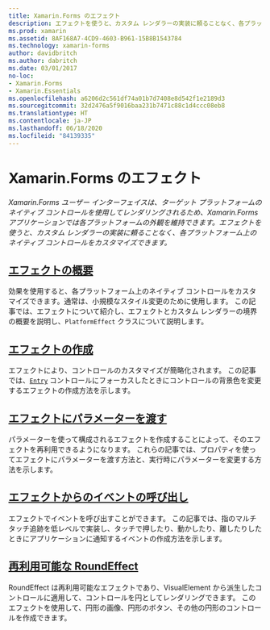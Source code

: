 ```yaml
---
title: Xamarin.Forms のエフェクト
description: エフェクトを使うと、カスタム レンダラーの実装に頼ることなく、各プラットフォーム上のネイティブ コントロールをカスタマイズできます。
ms.prod: xamarin
ms.assetid: 8AF168A7-4CD9-4603-B961-15B8B1543784
ms.technology: xamarin-forms
author: davidbritch
ms.author: dabritch
ms.date: 03/01/2017
no-loc:
- Xamarin.Forms
- Xamarin.Essentials
ms.openlocfilehash: a6206d2c561df74a01b7d7408e8d542f1e2189d3
ms.sourcegitcommit: 32d2476a5f9016baa231b7471c88c1d4ccc08eb8
ms.translationtype: HT
ms.contentlocale: ja-JP
ms.lasthandoff: 06/18/2020
ms.locfileid: "84139335"
---
```

# <a name="xamarinforms-effects"></a>Xamarin.Forms のエフェクト

_Xamarin.Forms ユーザー インターフェイスは、ターゲット プラットフォームのネイティブ コントロールを使用してレンダリングされるため、Xamarin.Forms アプリケーションでは各プラットフォームの外観を維持できます。エフェクトを使うと、カスタム レンダラーの実装に頼ることなく、各プラットフォーム上のネイティブ コントロールをカスタマイズできます。_

## <a name="introduction-to-effects"></a>[エフェクトの概要](introduction.md)

効果を使用すると、各プラットフォーム上のネイティブ コントロールをカスタマイズできます。通常は、小規模なスタイル変更のために使用します。 この記事では、エフェクトについて紹介し、エフェクトとカスタム レンダラーの境界の概要を説明し、`PlatformEffect` クラスについて説明します。

## <a name="creating-an-effect"></a>[エフェクトの作成](creating.md)

エフェクトにより、コントロールのカスタマイズが簡略化されます。 この記事では、[`Entry`](xref:Xamarin.Forms.Entry) コントロールにフォーカスしたときにコントロールの背景色を変更するエフェクトの作成方法を示します。

## <a name="passing-parameters-to-an-effect"></a>[エフェクトにパラメーターを渡す](passing-parameters/index.md)

パラメーターを使って構成されるエフェクトを作成することによって、そのエフェクトを再利用できるようになります。 これらの記事では、プロパティを使ってエフェクトにパラメーターを渡す方法と、実行時にパラメーターを変更する方法を示します。

## <a name="invoking-events-from-an-effect"></a>[エフェクトからのイベントの呼び出し](touch-tracking.md)

エフェクトでイベントを呼び出すことができます。 この記事では、指のマルチタッチ追跡を低レベルで実装し、タッチで押したり、動かしたり、離したりしたときにアプリケーションに通知するイベントの作成方法を示します。

## <a name="reusable-roundeffect"></a>[再利用可能な RoundEffect](reusable-roundeffect.md)

RoundEffect は再利用可能なエフェクトであり、VisualElement から派生したコントロールに適用して、コントロールを円としてレンダリングできます。 このエフェクトを使用して、円形の画像、円形のボタン、その他の円形のコントロールを作成できます。
